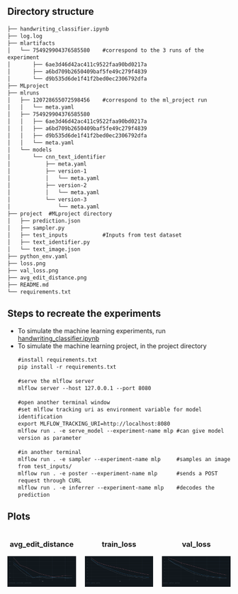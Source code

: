 ## Directory structure

```
├── handwriting_classifier.ipynb
├── log.log
├── mlartifacts
│   └── 754929904376585580    #correspond to the 3 runs of the experiment
│       ├── 6ae3d46d42ac411c9522faa90bd0217a
│       ├── a6bd709b2650409baf5fe49c279f4839
│       └── d9b535d6de1f41f2bed0ec2306792dfa
├── MLproject
├── mlruns
│   ├── 120728655072598456    #correspond to the ml_project run
│   │   └── meta.yaml
│   ├── 754929904376585580
│   │   ├── 6ae3d46d42ac411c9522faa90bd0217a
│   │   ├── a6bd709b2650409baf5fe49c279f4839
│   │   ├── d9b535d6de1f41f2bed0ec2306792dfa
│   │   └── meta.yaml
│   └── models
│       └── cnn_text_identifier
│           ├── meta.yaml
│           ├── version-1
│           │   └── meta.yaml
│           ├── version-2
│           │   └── meta.yaml
│           └── version-3
│               └── meta.yaml
├── project  #MLproject directory
│   ├── prediction.json
│   ├── sampler.py
│   ├── test_inputs           #Inputs from test dataset
│   ├── text_identifier.py
│   └── text_image.json
├── python_env.yaml
├── loss.png
├── val_loss.png
├── avg_edit_distance.png
├── README.md
└── requirements.txt
```

## Steps to recreate the experiments
- To simulate the machine learning experiments, run [handwriting_classifier.ipynb](handwriting_classifier.ipynb)
- To simulate the machine learning project, in the project directory
  ```
  #install requirements.txt
  pip install -r requirements.txt
  
  #serve the mlflow server
  mlflow server --host 127.0.0.1 --port 8080
  
  #open another terminal window
  #set mlflow tracking uri as environment variable for model identification
  export MLFLOW_TRACKING_URI=http://localhost:8080
  mlflow run . -e serve_model --experiment-name mlp #can give model version as parameter
  
  #in another terminal
  mlflow run . -e sampler --experiment-name mlp     #samples an image from test_inputs/
  mlflow run . -e poster --experiment-name mlp      #sends a POST request through CURL
  mlflow run . -e inferrer --experiment-name mlp    #decodes the prediction
  
  ```
## Plots
<div align="center" style="display: flex; justify-content: center; gap: 20px; flex-wrap: nowrap;">
  <!-- Plot 1 with title -->
  <div style="text-align: center;">
    <h3>avg_edit_distance</h3> <!-- Title for image 1 -->
    <img src="avg_edit_distance.png" />
  </div>
  
  <!-- Plot 2 with title -->
  <div style="text-align: center;">
    <h3>train_loss</h3> <!-- Title for image 2 -->
    <img src="loss.png"/>
  </div>
  
  <!-- Plot 3 with title -->
  <div style="text-align: center;">
    <h3>val_loss</h3> <!-- Title for image 3 -->
    <img src="val_loss.png" />
  </div>
</div>




